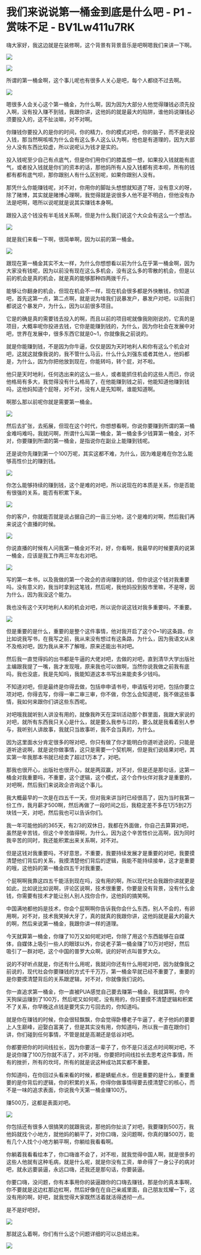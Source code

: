 # 我们来说说第一桶金到底是什么吧 - P1 - 赏味不足 - BV1Lw411u7RK

嗨大家好，我这边就是在装修啊，这个背景有背景音乐是吧啊嗯我们来讲一下啊。

![](img/7c1d281d6dc5ce9e5c1f65c9971a9b99_1.png)

![](img/7c1d281d6dc5ce9e5c1f65c9971a9b99_2.png)

所谓的第一桶金啊，这个事儿呢也有很多人关心是吧，每个人都绕不过去啊。

![](img/7c1d281d6dc5ce9e5c1f65c9971a9b99_4.png)

嗯很多人会关心这个第一桶金，为什么啊，因为因为大部分人他觉得赚钱必须先投入啊，没有投入赚不到钱，我跟你讲，这他妈的就是最大的陷阱，谁他妈说赚钱必须要投入的，这不扯淡嘛，对不对啊。

你赚钱你要投入的是你的时间，你的精力，你的模式对吧，你的脑子，而不是说投入钱，那当然啊咳咳为什么会有这么多人这么认为啊，他也是有道理的，因为大部分人没有东西比较虚，所以说呢认为钱才是实的。

投入钱呢至少自己有点底气，但是你们用你们的膝盖想一想，如果投入钱就能有底气，或者投入钱就是你们的资本的话，那他妈所有人投入钱都有资本呗，所有的钱都有都有底气呗，那你跟别人有什么区别呢，如果你跟别人没有。

那凭什么你能赚钱呢，对不对，你用你的脚趾头想想就知道了呀，没有意义的呀，除了赌博，其实就是赌博心理啊，我觉得就是说很多人他不是不明白，但他没有办法是吧啊，嗯所以说呢就是说其实赚钱本身啊。

跟投入这个钱没有半毛钱关系啊，但是为什么我们说这个大众会有这么一个想法。

![](img/7c1d281d6dc5ce9e5c1f65c9971a9b99_6.png)

就是我们来看一下啊，很简单啊，因为以前的第一桶金。

![](img/7c1d281d6dc5ce9e5c1f65c9971a9b99_8.png)

跟现在第一桶金其实不太一样，为什么你想想看以前为什么在乎第一桶金啊，因为大家没有钱呢，因为以前没有现在这么多机会，没有这么多的零散的机会，但是以前的机会是真的机会，就是真的能够那种四两拨千斤。

能够让你翻身的机会，但现在机会不一样，现在机会很多都是外快散钱，你知道吧，首先这第一点，第二点啊，就是说为啥我们说暴发户，暴发户对吧，以前我们都说这个暴发户，为什么，因为以前很多项目。

它是的确是真的需要钱去投入的啊，而且以前的项目呢就像我刚刚说的，它真的是项目，大概率呢你投进去钱，它你是能赚到钱的，为什么，因为你社会在发展中对吧，世界在发展中，很多东西它就是0~1，你就像我之前说的。

就是你能赚到钱，不是因为你牛逼，仅仅是因为天时地利人和你有这么个机会对吧，这就这就像我说的，我不管什么马云，什么什么刘强东或者其他人，他妈都是，为什么，因为你把他放到现在，你能转吗，转个屁，对不啦。

他只是天时地利，任何选出来的这么一些人，或者能抓住机会的这些人而已，你说他格局有多大，我觉得没有什么格局了，在他能赚到钱之前，他能知道他赚到钱吗，这他妈知道个屁呀，对不对，没有人是先知啊，谁能知道啊。

啊那么那以前呢你就是需要第一桶金。

![](img/7c1d281d6dc5ce9e5c1f65c9971a9b99_10.png)

然后去扩张，去拓展，但现在这个时代，你想想看啊，你说你要赚到所谓的第一桶金难吗难吗，我就问啊，所谓什么叫第一桶金，第一桶金多少钱算第一桶金，对不对，你要赚到所谓的第一桶金，是指说你在副业上能赚到钱呢。

还是说你先赚到第一个100万呢，其实这都不难，为什么，因为难是难在你怎么能够高性价比的赚到钱。

![](img/7c1d281d6dc5ce9e5c1f65c9971a9b99_12.png)

你怎么能够持续的赚到钱，这个是难的对吧，所以说现在的本质是关系，你是否能有很强的关系，能否有积累下来。



![](img/7c1d281d6dc5ce9e5c1f65c9971a9b99_14.png)

你的客户，你就能否就是说占据自己的一亩三分地，这个是难的对啊，然后我们再来说这个直播的时候。

![](img/7c1d281d6dc5ce9e5c1f65c9971a9b99_16.png)

你说直播的时候有人问我第一桶金对不对，好，你看啊，我最早的时候要真的说第一桶金，应该是我工作两三年左右对吧。



![](img/7c1d281d6dc5ce9e5c1f65c9971a9b99_18.png)

写的第一本书，以及我做的第一个政企的咨询赚到的钱，但你说这个钱对我重要吗，没有意义的，我当时拿到这笔钱，然后呢，我他妈投到股市里嘛，不是呀，因为什么，因为我没这个能力。

我也没有这个天时地利人和的机会对吧，所以说你说这钱对我多重要吗，不重要。

![](img/7c1d281d6dc5ce9e5c1f65c9971a9b99_20.png)

但是重要的是什么，重要的是整个这件事情，他对我开启了这个0~1的这条路，你比如说我写书，在我写之前，我从来没有想过有这条路，为什么，因为我语文从来不及格对吧，因为我从来不了解哦，原来还能出书对吧。

然后我一直觉得妈的出书都是牛逼的大佬对吧，去做的对吧，直到清华大学出版社主编跟我提了一嘴，我才发现哦，原来我也可以做啊，当然你说我做之前我有底吗，我也没底，我是先知吗，我能知道这本书写出来能卖多少钱吗。

不知道对吧，但是最终是你得去做，包括申申请书号，申请版号对吧，包括你要立项对吧，你得去写，你得一审二审三审，你不做，你怎么会知道呢，我不做这些事情，我如何来跟你们讲这些东西呢。

对吧哦我就听别人讲没有用的，就像我昨天在深圳活动那个群里面，我跟大家说的对吧，就所有东西我只关心是什么，就是要么我参与过的，要么就是我看着别人参与，我听别人讲故事，我就只当故事听，我不会当真的，为什么。

因为这里面水分肯定很多的呀对吧，你只有做了你才能明白你道听途说的，只能是道听途说啊，就是说你做事情，这只是需要一个契机啊，但是我们说结果对吧，其实第一年我那本书就已经卖了超过1万本了，对吧。

那我也很开心，出版社也很开心，就是两双赢，对不对，但是还是那句话，这第一桶金对我重要吗，不重要，这个逻辑，这个模式，这个合作伙伴对我才是重要的，对吧啊，然后我们来说政企咨询这个事儿。

我大概最早的一次是在四五千一天，但对我来讲当时已经很高了，因为当时我第一份工作，我月薪才500啊，然后再做了一段时间之后，我稳定差不多在1万5到2万块钱一天，对吧，然后我也可以告诉你们。

我一年可能他妈的365天，有2/3的双休日，我都在外面做，你自己去算算对吧，虽然是辛苦钱，但这个辛苦值得啊，为什么，因为这个辛苦性价比高啊，因为同时我辛苦的同时，我还能积累出来关系啊，对不对。

但是这钱对我重要吗，不好意思，不重要，我要持续发展才是重要的对吧，我要摸清楚他们背后的关系，我摸清楚他们背后的逻辑，我能不能持续接单，这才是重要的哦，这他妈的第一桶金四五千对我重要。

个屁啊啊我靠这四五千能活到现在吗，没有用的啊，所以现代社会我跟你讲就更是如此，比如说比如说啊，评论区说啊，技术很重要，你要是没有背景，没有什么金钱，你需要有技术才能让别人别人找你合作，这他妈的搞笑啊。

中国满地都他妈是技术，你会个屁啊啊你告诉我你会什么东西，别人不会的，有卵用啊，对不对，技术我笑掉大牙了，真的就真的我跟你讲，这他妈就是最大的最大的啊，然后来说第一桶金，我跟你讲一样的道理。

今天就算第一桶金，你赚了10万又如何呢对吧，你除了用这个东西能够在自媒体，自媒体上吸引一些人的眼球以外，你说老子第一桶金赚了10万对吧好，然后吸引了一群对吧，这个中国的普罗大众啊，说的好听点叫普罗大众。

说的不好听点就是，你还有什么用呢，我就问你还有什么用呢对吧，因为就像我之前说的，现代社会你要赚钱的方式千千万万，第一桶金早就已经不重要了，重要的是你要摸清楚背后的关系跟逻辑，对不对，你就像我们说的。

你一直追求第一桶金，你一直被PUA感觉自己要去赚第一桶金，我就算啊，你今天狗屎运赚到了100万，然后呢又如何呢，没有用的，你只要摸不清楚逻辑和积累不了关系，你早晚这点钱是要凭实力亏回去的，你知道吗。

就是你在赚钱的时候，你会很轻飘飘，你会觉得卧槽老子牛逼了，老子他妈的要要上人生巅峰，迎娶白富美了，但是其实没有用，你知道吗，所以我一直在跟你们讲，你们碰到任何事情，不管是就是高潮还是低谷对吧。

你都要把你的时间线拉长，因为你要活一辈子了，你不是只活这点时间啊对吧，不是说你赚了100万你就不活了，对不对哦，你要把时间线拉长去思考这件事情，所有的挫折，所有的坎坷，所有的就是说这种成功其实都不重要。

你知道吗，在你回过头看来看的时候，都是蜻蜓点水，但是重要的是什么，重要重要的是你背后的逻辑，你的积累的关系，你得你做事情得要去摸清楚它的核心，而不是一味的追求表面，你说我今天第一桶金赚100万。

赚500万，这都是表面对吧。

![](img/7c1d281d6dc5ce9e5c1f65c9971a9b99_22.png)

你包括还有很多人很搞笑的就跟我说，那他妈你扯淡了对吧，我要赚到500万，我他妈就找个小地方，就他妈的躺平了，对你口嗨，没问题啊，你真的赚500万，能有几个人找个小地方躺平啊，你躺给我看看啊。

你躺着我看看绘本了，你口嗨谁不会了，对不啦，就我觉得中国人啊，就是很多的这些人他就有这种毛病，就是什么呢，就是你没有工资，单命得了一身公子的病对吧，就永远要装逼，永远口嗨，还我还是那句话，你要装逼。

你要口嗨，没问题，你有本事用你的装逼跟你的口嗨去赚钱，那是你的真本事啊，你不要就是这边杠那边杠啊，然后好像在在自己亲戚里面，自己朋友炫耀一下，这没有用的啊，好吧，就我觉得大家既然活着就活得透彻一点。

是不是好吧好。

![](img/7c1d281d6dc5ce9e5c1f65c9971a9b99_24.png)

那就这么着啊，你们有什么这个问题详细的可以总结出来。

![](img/7c1d281d6dc5ce9e5c1f65c9971a9b99_26.png)